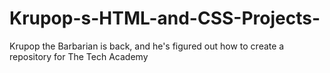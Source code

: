 # Krupop-s-HTML-and-CSS-Projects-
Krupop the Barbarian is back, and he's figured out how to create a repository for The Tech Academy

